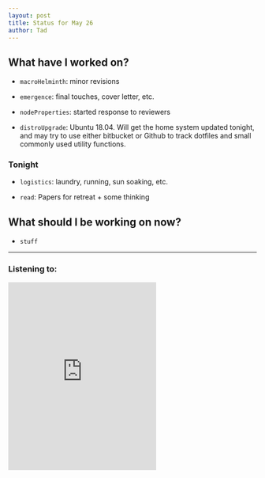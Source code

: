 ```yaml
---
layout: post 
title: Status for May 26 
author: Tad
---
```


## What have I worked on?

* `macroHelminth`: minor revisions

* `emergence`: final touches, cover letter, etc.

* `nodeProperties`: started response to reviewers

* `distroUpgrade`: Ubuntu 18.04. Will get the home system updated tonight, and may try to use either bitbucket or Github to track dotfiles and small commonly used utility functions. 




### Tonight

* `logistics`: laundry, running, sun soaking, etc. 

* `read`: Papers for retreat + some thinking




## What should I be working on now?

* `stuff`




--- 

### Listening to:

<iframe src='https://embed.spotify.com/?uri=spotify%3Atrack%3A2ig8jhdCVRqvFfjenbHyKY' width='300' height='380' frameborder='0' allowtransparency='true'></iframe>

<i class='fa fa-code' style='color:pink'></i>
